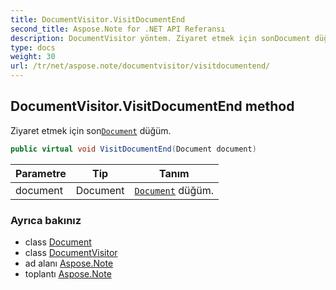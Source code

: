 ```yaml
---
title: DocumentVisitor.VisitDocumentEnd
second_title: Aspose.Note for .NET API Referansı
description: DocumentVisitor yöntem. Ziyaret etmek için sonDocument düğüm.
type: docs
weight: 30
url: /tr/net/aspose.note/documentvisitor/visitdocumentend/
---
```

## DocumentVisitor.VisitDocumentEnd method

Ziyaret etmek için son[`Document`](../../document/) düğüm.

```csharp
public virtual void VisitDocumentEnd(Document document)
```

| Parametre | Tip | Tanım |
| --- | --- | --- |
| document | Document | [`Document`](../../document/) düğüm. |

### Ayrıca bakınız

* class [Document](../../document/)
* class [DocumentVisitor](../)
* ad alanı [Aspose.Note](../../documentvisitor/)
* toplantı [Aspose.Note](../../../)


